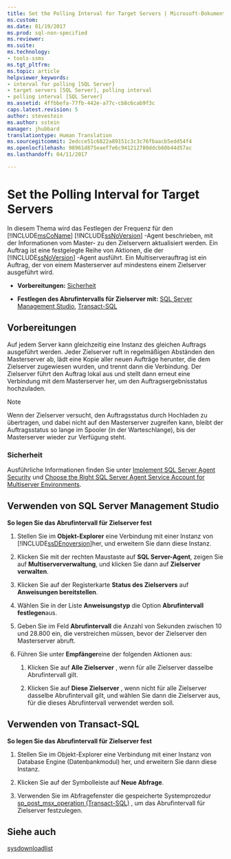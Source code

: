 ```yaml
---
title: Set the Polling Interval for Target Servers | Microsoft-Dokumentation
ms.custom: 
ms.date: 01/19/2017
ms.prod: sql-non-specified
ms.reviewer: 
ms.suite: 
ms.technology:
- tools-ssms
ms.tgt_pltfrm: 
ms.topic: article
helpviewer_keywords:
- interval for polling [SQL Server]
- target servers [SQL Server], polling interval
- polling interval [SQL Server]
ms.assetid: 4ffbbefa-77fb-442e-a77c-cb8c6cab9f3c
caps.latest.revision: 5
author: stevestein
ms.author: sstein
manager: jhubbard
translationtype: Human Translation
ms.sourcegitcommit: 2edcce51c6822a89151c3c3c76fbaacb5edd54f4
ms.openlocfilehash: 98961d875eaef7e6c941212780ddcb60b44d57ac
ms.lasthandoff: 04/11/2017

---
```

# <a name="set-the-polling-interval-for-target-servers"></a>Set the Polling Interval for Target Servers
In diesem Thema wird das Festlegen der Frequenz für den [!INCLUDE[msCoName](../../includes/msconame_md.md)] [!INCLUDE[ssNoVersion](../../includes/ssnoversion_md.md)] -Agent beschrieben, mit der Informationen vom Master- zu den Zielservern aktualisiert werden. Ein Auftrag ist eine festgelegte Reihe von Aktionen, die der [!INCLUDE[ssNoVersion](../../includes/ssnoversion_md.md)] -Agent ausführt. Ein Multiserverauftrag ist ein Auftrag, der von einem Masterserver auf mindestens einem Zielserver ausgeführt wird.  
  
-   **Vorbereitungen:**  [Sicherheit](#Security)  
  
-   **Festlegen des Abrufintervalls für Zielserver mit:** [SQL Server Management Studio](#SSMS), [Transact-SQL](#TSQL)  
  
## <a name="BeforeYouBegin"></a>Vorbereitungen  
Auf jedem Server kann gleichzeitig eine Instanz des gleichen Auftrags ausgeführt werden. Jeder Zielserver ruft in regelmäßigen Abständen den Masterserver ab, lädt eine Kopie aller neuen Aufträge herunter, die dem Zielserver zugewiesen wurden, und trennt dann die Verbindung. Der Zielserver führt den Auftrag lokal aus und stellt dann erneut eine Verbindung mit dem Masterserver her, um den Auftragsergebnisstatus hochzuladen.  
  
> [!NOTE]  
> Wenn der Zielserver versucht, den Auftragsstatus durch Hochladen zu übertragen, und dabei nicht auf den Masterserver zugreifen kann, bleibt der Auftragsstatus so lange im Spooler (in der Warteschlange), bis der Masterserver wieder zur Verfügung steht.  
  
### <a name="Security"></a>Sicherheit  
Ausführliche Informationen finden Sie unter [Implement SQL Server Agent Security](../../ssms/agent/implement-sql-server-agent-security.md) und [Choose the Right SQL Server Agent Service Account for Multiserver Environments](../../ssms/agent/choose-the-right-sql-server-agent-service-account-for-multiserver-environments.md).  
  
## <a name="SSMS"></a>Verwenden von SQL Server Management Studio  
**So legen Sie das Abrufintervall für Zielserver fest**  
  
1.  Stellen Sie im **Objekt-Explorer** eine Verbindung mit einer Instanz von [!INCLUDE[ssDEnoversion](../../includes/ssdenoversion_md.md)]her, und erweitern Sie dann diese Instanz.  
  
2.  Klicken Sie mit der rechten Maustaste auf **SQL Server-Agent**, zeigen Sie auf **Multiserververwaltung**, und klicken Sie dann auf **Zielserver verwalten**.  
  
3.  Klicken Sie auf der Registerkarte **Status des Zielservers** auf **Anweisungen bereitstellen**.  
  
4.  Wählen Sie in der Liste **Anweisungstyp** die Option **Abrufintervall festlegen**aus.  
  
5.  Geben Sie im Feld **Abrufintervall** die Anzahl von Sekunden zwischen 10 und 28.800 ein, die verstreichen müssen, bevor der Zielserver den Masterserver abruft.  
  
6.  Führen Sie unter **Empfänger**eine der folgenden Aktionen aus:  
  
    1.  Klicken Sie auf **Alle Zielserver** , wenn für alle Zielserver dasselbe Abrufintervall gilt.  
  
    2.  Klicken Sie auf **Diese Zielserver** , wenn nicht für alle Zielserver dasselbe Abrufintervall gilt, und wählen Sie dann die Zielserver aus, für die dieses Abrufintervall verwendet werden soll.  
  
## <a name="TSQL"></a>Verwenden von Transact-SQL  
**So legen Sie das Abrufintervall für Zielserver fest**  
  
1.  Stellen Sie im Objekt-Explorer eine Verbindung mit einer Instanz von Database Engine (Datenbankmodul) her, und erweitern Sie dann diese Instanz.  
  
2.  Klicken Sie auf der Symbolleiste auf **Neue Abfrage**.  
  
3.  Verwenden Sie im Abfragefenster die gespeicherte Systemprozedur [sp_post_msx_operation (Transact-SQL)](http://msdn.microsoft.com/en-us/085deef8-2709-4da9-bb97-9ab32effdacf) , um das Abrufintervall für Zielserver festzulegen.  
  
## <a name="see-also"></a>Siehe auch  
[sysdownloadlist](http://msdn.microsoft.com/en-us/71087a4c-e829-488e-aa7d-a9476e2b4779)  
  

